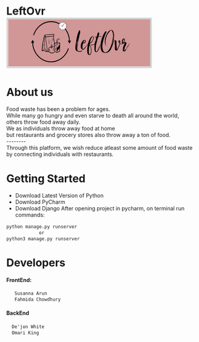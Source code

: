 <h1> LeftOvr<br> <img src ="logo4.png" alt="Logo"></h1>
<h1> About us </h1>


<p>Food waste has been a problem for ages. <br>
While many go hungry and even starve to death all around the world,<br>
others throw food away daily. <br>
We as individuals throw away food at home <br>
but restaurants and grocery stores also throw away a ton of food.<br>
--------<br>
Through this platform, we wish reduce atleast some amount of food waste <br>
by connecting individuals with restaurants.  </p>


# Getting Started
  * Download Latest Version of Python 
  * Download PyCharm
  * Download Django
  After opening project in pycharm, on terminal run commands: 
  
  ``` 
  python manage.py runserver  
              or
  python3 manage.py runserver
  ```
# Developers
#### FrontEnd: 
```
   Susanna Arun
   Fahmida Chowdhury
  ```
#### BackEnd
```
  De'jon White 
  Omari King
  ```
   

 

